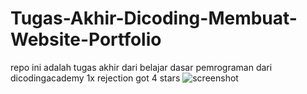 # Tugas-Akhir-Dicoding-Membuat-Website-Portfolio
repo ini adalah tugas akhir dari belajar dasar pemrograman dari dicodingacademy
1x rejection
got 4 stars
![screenshot](https://user-images.githubusercontent.com/76932074/180729472-bbfcebae-1631-408d-8587-22ed04af72a7.png)

